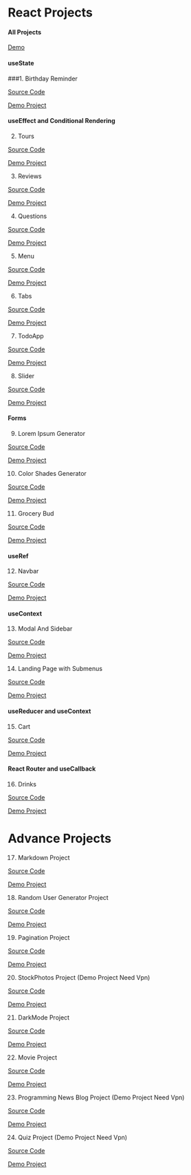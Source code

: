 # React Projects

#### All Projects

[Demo](https://animated-youtiao-a574ec.netlify.app)

#### useState

###1. Birthday Reminder

[Source Code](https://github.com/farhadggu/React-Projects/tree/main/01-Birthday%20Reminder%20Project)

[Demo Project](https://dashing-frangipane-dd4a87.netlify.app)

#### useEffect and Conditional Rendering

2. Tours

[Source Code](https://github.com/farhadggu/React-Projects/tree/main/02-TourProject)

[Demo Project](https://beamish-rolypoly-026e1a.netlify.app)

3. Reviews

[Source Code](https://github.com/farhadggu/React-Projects/tree/main/03-ReviewProject)

[Demo Project](https://vermillion-sorbet-466378.netlify.app/)

4. Questions

[Source Code](https://github.com/farhadggu/React-Projects/tree/main/04-Accordion%20Project)

[Demo Project](https://exquisite-crisp-276d59.netlify.app)

5. Menu

[Source Code](https://github.com/farhadggu/React-Projects/tree/main/05-MenuProject)

[Demo Project](https://verdant-fudge-76b146.netlify.app)

6. Tabs

[Source Code](https://github.com/farhadggu/React-Projects/tree/main/06-TabsProject)

[Demo Project](https://splendorous-pika-d45438.netlify.app)

7. TodoApp

[Source Code](https://github.com/farhadggu/React-Projects/tree/main/07-Todo%20App%20Project)

[Demo Project](https://lighthearted-queijadas-4872ca.netlify.app)

8. Slider

[Source Code](https://github.com/farhadggu/React-Projects/tree/main/08-SliderProject)

[Demo Project](https://enchanting-maamoul-f16b83.netlify.app)

#### Forms

9. Lorem Ipsum Generator

[Source Code](https://github.com/farhadggu/React-Projects/tree/main/09-Lorem%20Generator%20Project)

[Demo Project](https://lambent-melba-9e3c7a.netlify.app)

10. Color Shades Generator

[Source Code](https://github.com/farhadggu/React-Projects/tree/main/10-Color%20Generator%20Project)

[Demo Project](https://melodic-paletas-92caa2.netlify.app)

11. Grocery Bud

[Source Code](https://github.com/farhadggu/React-Projects/tree/main/11-Groccery%20Bud%20Project)

[Demo Project](https://capable-cobbler-03fbe8.netlify.app)

#### useRef

12. Navbar

[Source Code](https://github.com/farhadggu/React-Projects/tree/main/12-Navbar%20Project)

[Demo Project](https://astounding-pie-f2d446.netlify.app)

#### useContext

13. Modal And Sidebar

[Source Code](https://github.com/farhadggu/React-Projects/tree/main/13-Sidebar%20%26%20Modal%20Project)

[Demo Project](https://tubular-profiterole-2947c8.netlify.app)

14. Landing Page with Submenus

[Source Code](https://github.com/farhadggu/React-Projects/tree/main/14-Landing%20Page%20Project)

[Demo Project](https://relaxed-pastelito-af02d6.netlify.app)

#### useReducer and useContext

15. Cart

[Source Code](https://github.com/farhadggu/React-Projects/tree/main/16-Cart%20Project)

[Demo Project](https://silly-dieffenbachia-35935f.netlify.app)

#### React Router and useCallback

16. Drinks

[Source Code](https://github.com/farhadggu/React-Projects/tree/main/17-API%20Drinks%20Project)

[Demo Project](https://eloquent-zabaione-5cfaa4.netlify.app)

# Advance Projects

17. Markdown Project

[Source Code](https://github.com/farhadggu/React-Projects/tree/main/17-Markdown%20Project)

[Demo Project](https://earnest-choux-30a46d.netlify.app/)

18. Random User Generator Project

[Source Code](https://github.com/farhadggu/React-Projects/tree/main/18-Random%20User%20Project)

[Demo Project](https://candid-mandazi-7a24dc.netlify.app)

19. Pagination Project

[Source Code](https://github.com/farhadggu/React-Projects/tree/main/19-Pagination%20Project)

[Demo Project](https://merry-boba-3cc39c.netlify.app)

20. StockPhotos Project (Demo Project Need Vpn)

[Source Code](https://github.com/farhadggu/React-Projects/tree/main/20-StockPhotos%20Project)

[Demo Project](https://helpful-duckanoo-d4c294.netlify.app/)

21. DarkMode Project

[Source Code](https://github.com/farhadggu/React-Projects/tree/main/21-DarkMode%20Project)

[Demo Project](https://vocal-liger-5d468d.netlify.app)

22. Movie Project

[Source Code](https://github.com/farhadggu/React-Projects/tree/main/22-MovieDB%20Project)

[Demo Project](https://aesthetic-flan-02164e.netlify.app)

23. Programming News Blog Project (Demo Project Need Vpn)

[Source Code](https://github.com/farhadggu/React-Projects/tree/main/23-HackerNews%20Project)

[Demo Project](https://earnest-torte-b52d23.netlify.app/)


24. Quiz Project (Demo Project Need Vpn)

[Source Code](https://github.com/farhadggu/React-Projects/tree/main/24-Quiz%20Project)

[Demo Project](https://tangerine-trifle-f5d5dd.netlify.app)
